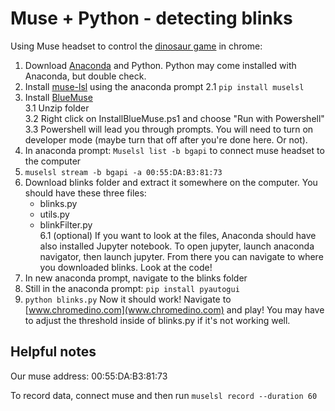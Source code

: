 # Muse + Python - detecting blinks

Using Muse headset to control the [dinosaur game](www.chromedino.com) in chrome:
1. Download [Anaconda](https://www.anaconda.com/distribution/#download-section) and Python. Python may come installed with Anaconda, but double check. 
2. Install [muse-lsl](https://github.com/alexandrebarachant/muse-lsl) using the anaconda prompt
	2.1 ```pip install muselsl```
3. Install [BlueMuse](https://github.com/kowalej/BlueMuse/tree/master/Dist)<br />
	3.1 Unzip folder<br />
	3.2 Right click on InstallBlueMuse.ps1 and choose "Run with Powershell"<br />
	3.3 Powershell will lead you through prompts. You will need to turn on developer mode (maybe turn that off after you're done here. Or not). <br />
4. In anaconda prompt: ```Muselsl list -b bgapi``` to connect muse headset to the computer 
5. ```muselsl stream -b bgapi -a 00:55:DA:B3:81:73```
6. Download blinks folder and extract it somewhere on the computer. You should have these three files:
	- blinks.py
	- utils.py
	- blinkFilter.py<br />
	6.1 (optional) If you want to look at the files, Anaconda should have also installed Jupyter notebook. To open jupyter, launch anaconda navigator, then launch jupyter. From there you can navigate to where you downloaded blinks. Look at the code!
8. In new anaconda prompt, navigate to the blinks folder
9. Still in the anaconda prompt: ```pip install pyautogui```
10. ```python blinks.py```
	Now it should work! Navigate to [www.chromedino.com](www.chromedino.com) and play! You may have to adjust the threshold inside of blinks.py if it's not working well. 

## Helpful notes
Our muse address: 00:55:DA:B3:81:73

To record data, connect muse and then run
```muselsl record --duration 60```                  
